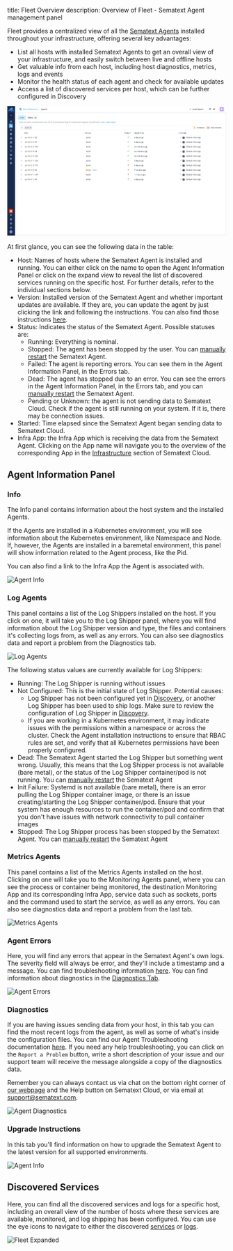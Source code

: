 title: Fleet Overview
description: Overview of Fleet - Sematext Agent management panel

Fleet provides a centralized view of all the [Sematext Agents](/docs/agents/sematext-agent/) installed throughout your infrastructure, offering several key advantages:

- List all hosts with installed Sematext Agents to get an overall view of your infrastructure, and easily switch between live and offline hosts
- Get valuable info from each host, including host diagnostics, metrics, logs and events
- Monitor the health status of each agent and check for available updates
- Access a list of discovered services per host, which can be further configured in Discovery

![Fleet Screen](/docs/images/fleet/fnd-agents-collapsed.png)

At first glance, you can see the following data in the table:

- Host: Names of hosts where the Sematext Agent is installed and running. You can either click on the name to open the Agent Information Panel or click on the expand view to reveal the list of discovered services running on the specific host. For further details, refer to the individual sections below.
- Version: Installed version of the Sematext Agent and whether important updates are available. If they are, you can update the agent by just clicking the link and following the instructions. You can also find those instructions [here](/docs/monitoring/spm-faq/#agent-updating).
- Status: Indicates the status of the Sematext Agent. Possible statuses are:
    - Running: Everything is nominal.
    - Stopped: The agent has been stopped by the user. You can [manually restart](/docs/agents/sematext-agent/starting-stopping) the Sematext Agent.
    - Failed: The agent is reporting errors. You can see them in the Agent Information Panel, in the Errors tab.
    - Dead: The agent has stopped due to an error. You can see the errors in the Agent Information Panel, in the Errors tab, and you can [manually restart](/docs/agents/sematext-agent/starting-stopping) the Sematext Agent.
    - Pending or Unknown: the agent is not sending data to Sematext Cloud. Check if the agent is still running on your system. If it is, there may be connection issues.
- Started: Time elapsed since the Sematext Agent began sending data to Sematext Cloud.
- Infra App: the Infra App which is receiving the data from the Sematext Agent. Clicking on the App name will navigate you to the overview of the corresponding App in the [Infrastructure](/docs/monitoring/infrastructure/) section of Sematext Cloud.

## Agent Information Panel

### Info
The Info panel contains information about the host system and the installed Agents. 

If the Agents are installed in a Kubernetes environment, you will see information about the Kubernetes environment, like Namespace and Node. If, however, the Agents are installed in a baremetal environment, this panel will show information related to the Agent process, like the Pid. 

You can also find a link to the Infra App the Agent is associated with.

![Agent Info](/docs/images/fleet/fleet-agent-info.png)

### Log Agents

This panel contains a list of the Log Shippers installed on the host. If you click on one, it will take you to the Log Shipper panel, where you will find information about the Log Shipper version and type, the files and containers it's collecting logs from, as well as any errors. You can also see diagnostics data and report a problem from the Diagnostics tab.

![Log Agents](/docs/images/fleet/fleet-log-agents.png)

The following status values are currently available for Log Shippers:

- Running: The Log Shipper is running without issues
- Not Configured: This is the initial state of Log Shipper. Potential causes:
    - Log Shipper has not been configured yet in [Discovery](/docs/logs/discovery/intro/), or another Log Shipper has been used to ship logs. Make sure to review the configuration of Log Shipper in [Discovery](/docs/logs/discovery/intro/).
    - If you are working in a Kubernetes environment, it may indicate issues with the permissions within a namespace or across the cluster. Check the Agent installation instructions to ensure that RBAC rules are set, and verify that all Kubernetes permissions have been properly configured.
- Dead: The Sematext Agent started the Log Shipper but something went wrong. Usually, this means that the Log Shipper process is not available (bare metal), or the status of the Log Shipper container/pod is not running. You can [manually restart](/docs/agents/sematext-agent/starting-stopping) the Sematext Agent
- Init Failure: Systemd is not available (bare metal), there is an error pulling the Log Shipper container image, or there is an issue creating/starting the Log Shipper container/pod. Ensure that your system has enough resources to run the container/pod and confirm that you don't have issues with network connectivity to pull container images
- Stopped: The Log Shipper process has been stopped by the Sematext Agent. You can [manually restart](/docs/agents/sematext-agent/starting-stopping) the Sematext Agent

### Metrics Agents

This panel contains a list of the Metrics Agents installed on the host. Clicking on one will take you to the Monitoring Agents panel, where you can see the process or container being monitored, the destination Monitoring App and its corresponding Infra App, service data such as sockets, ports and the command used to start the service, as well as any errors. You can also see diagnostics data and report a problem from the last tab.

![Metrics Agents](/docs/images/fleet/fleet-metrics-agents.png)

### Agent Errors 

Here, you will find any errors that appear in the Sematext Agent's own logs. The severity field will always be error, and they'll include a timestamp and a message. You can find troubleshooting information [here](/docs/agents/sematext-agent/agent-troubleshooting/). You can find information about diagnostics in the [Diagnostics Tab](/docs/fleet/#Diagnostics).

![Agent Errors](/docs/images/fleet/fleet-agent-errors.png)

### Diagnostics

If you are having issues sending data from your host, in this tab you can find the most recent logs from the agent, as well as some of what's inside the configuration files. You can find our Agent Troubleshooting documentation [here](/docs/agents/sematext-agent/agent-troubleshooting). If you need any help troubleshooting, you can click on the `Report a Problem` button, write a short description of your issue and our support team will receive the message alongside a copy of the diagnostics data.

Remember you can always contact us via chat on the bottom right corner of [our webpage](https://sematext.com/) and the Help button on Sematext Cloud, or via email at [support@sematext.com](mailto:support@sematext.com).

![Agent Diagnostics](/docs/images/fleet/agent-diagnostics.png)

### Upgrade Instructions

In this tab you'll find information on how to upgrade the Sematext Agent to the latest version for all supported environments.

![Agent Info](/docs/images/fleet/fleet-upgrade-instructions.png)

## Discovered Services
Here, you can find all the discovered services and logs for a specific host, including an overall view of the number of hosts where these services are available, monitored, and log shipping has been configured. You can use the eye icons to navigate to either the discovered [services](/docs/monitoring/autodiscovery/) or [logs](/docs/logs/discovery/intro/).

![Fleet Expanded](/docs/images/fleet/fnd-agents-expanded.png)

